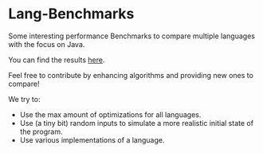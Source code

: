 # Lang-Benchmarks
Some interesting performance Benchmarks to compare multiple languages with the focus on Java.

You can find the results [here](results_summary.md).

Feel free to contribute by enhancing algorithms and providing new ones to compare!

We try to:
- Use the max amount of optimizations for all languages.
- Use (a tiny bit) random inputs to simulate a more realistic initial state of the program.
- Use various implementations of a language.
